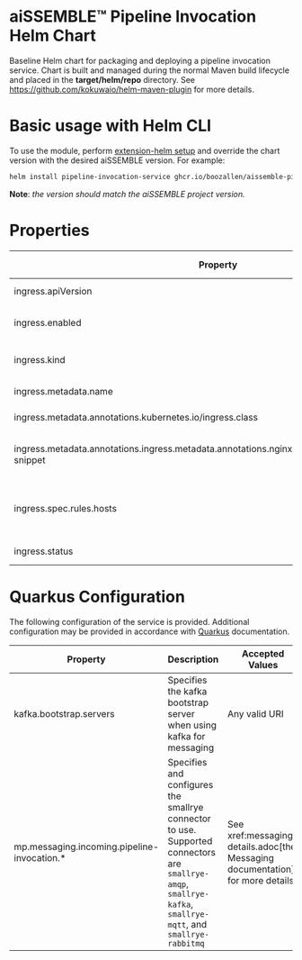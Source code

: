 # aiSSEMBLE&trade; Pipeline Invocation Helm Chart
Baseline Helm chart for packaging and deploying a pipeline invocation service. Chart is built and managed during the normal Maven build lifecycle and placed in the **target/helm/repo** directory. See https://github.com/kokuwaio/helm-maven-plugin for more details.

# Basic usage with Helm CLI
To use the module, perform [extension-helm setup](../README.md#leveraging-extensions-helm) and override the chart version with the desired aiSSEMBLE version. For example:
```bash
helm install pipeline-invocation-service ghcr.io/boozallen/aissemble-pipeline-invocation-chart --version <AISSEMBLE-VERSION>
```

**Note**: *the version should match the aiSSEMBLE project version.*

# Properties
| Property                                                                                             | Description                                                                                                                              | Required Override | Default                                             |
|------------------------------------------------------------------------------------------------------|------------------------------------------------------------------------------------------------------------------------------------------|-------------------|-----------------------------------------------------|
| ingress.apiVersion                                                                                   | k8s API version to use                                                                                                                   | No                | networking.k8s.io/v1                                |
| ingress.enabled                                                                                      | k8s Whether to enable ingress                                                                                                            | No                | false                                               |
| ingress.kind                                                                                         | Type of kubernetes entity                                                                                                                | No                | Ingress                                             |
| ingress.metadata.name                                                                                | Name of the ingress                                                                                                                      | No                | pipeline-invocation-service-web                     |
| ingress.metadata.annotations.kubernetes.io/ingress.class                                             | Ingress class name                                                                                                                       | No                | nginx                                               |
| ingress.metadata.annotations.ingress.metadata.annotations.nginx.ingress.kubernetes.io/server-snippet | Custom configurations for the nginx ingress class                                                                                        | No                | gunzip on; gzip on; gzip_proxied any; gzip_types *; |
| ingress.spec.rules.hosts                                                                             | A list of hosts for ingress to support, each with their own path definition                                                              | No                |                                                     |
| ingress.status                                                                                       | Load balancer IP if required                                                                                                             | No                | None                                                |

# Quarkus Configuration

The following configuration of the service is provided.  Additional configuration may be provided in accordance with [Quarkus](https://quarkus.io/guides/all-config) documentation.


| Property                                    | Description                                                                                                                                                   | Accepted Values                                                               |
|---------------------------------------------|---------------------------------------------------------------------------------------------------------------------------------------------------------------|-------------------------------------------------------------------------------|
| kafka.bootstrap.servers                     | Specifies the kafka bootstrap server when using kafka for messaging                                                                                           | Any valid URI                                                                 |
| mp.messaging.incoming.pipeline-invocation.* | Specifies and configures the smallrye connector to use.  Supported connectors are `smallrye-amqp`, `smallrye-kafka`, `smallrye-mqtt`, and `smallrye-rabbitmq` | See xref:messaging-details.adoc[the Messaging documentation] for more details |
